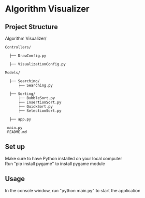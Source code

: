 # Algorithm Visualizer

## Project Structure
  
  Algorithm Visualizer/

    Controllers/
  
      ├── DrawConfig.py
  
      ├── VisualizationConfig.py
  
    Models/
  
      ├── Searching/
          ├── Searching.py
      
      ├── Sorting/
          ├── BubbleSort.py
          ├── InsertionSort.py
          ├── QuickSort.py
          ├── SelectionSort.py
          
      ├── app.py
     
     main.py
     README.md

## Set up
Make sure to have Python installed on your local computer  
Run "pip install pygame" to install pygame module  

## Usage
In the console window, run "python main.py" to start the application 

